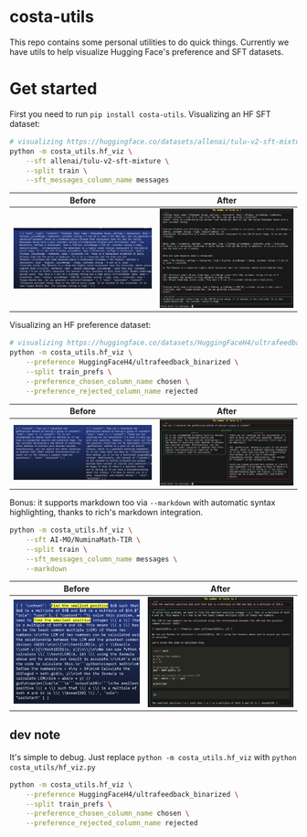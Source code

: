 # costa-utils

This repo contains some personal utilities to do quick things. Currently we have utils to help visualize Hugging Face's preference and SFT datasets.


# Get started

First you need to run `pip install costa-utils`. Visualizing an HF SFT dataset:

```bash
# visualizing https://huggingface.co/datasets/allenai/tulu-v2-sft-mixture
python -m costa_utils.hf_viz \
    --sft allenai/tulu-v2-sft-mixture \
    --split train \
    --sft_messages_column_name messages
```



| Before      | After |
| ----------- | ----------- |
| ![](static/sft_hf.png)      | ![](static/sft.png)       |


Visualizing an HF preference dataset:

```bash
# visualizing https://huggingface.co/datasets/HuggingFaceH4/ultrafeedback_binarized
python -m costa_utils.hf_viz \
    --preference HuggingFaceH4/ultrafeedback_binarized \
    --split train_prefs \
    --preference_chosen_column_name chosen \
    --preference_rejected_column_name rejected
```



| Before      | After |
| ----------- | ----------- |
| ![](static/pref_hf.png)     | ![](static/pref.png)      |




Bonus: it supports markdown too via `--markdown` with automatic syntax highlighting, thanks to rich's markdown integration.

```bash
python -m costa_utils.hf_viz \
    --sft AI-MO/NuminaMath-TIR \
    --split train \
    --sft_messages_column_name messages \
    --markdown
```





| Before      | After |
| ----------- | ----------- |
| ![](<static/math_and_code_hf.png>)   | ![](<static/math_and_code_markdown.png>)      |





## dev note

It's simple to debug. Just replace `python -m costa_utils.hf_viz` with `python costa_utils/hf_viz.py`

```bash
python -m costa_utils.hf_viz \
    --preference HuggingFaceH4/ultrafeedback_binarized \
    --split train_prefs \
    --preference_chosen_column_name chosen \
    --preference_rejected_column_name rejected
```
